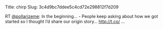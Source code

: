 Title: chirp
Slug: 3c4d9bc7ddee5c4cd72e298812f7d209

RT <a href="http://twitter.com/pollarizeme">@pollarizeme</a>: In the beginning... - People keep asking about how we got started so I thought I’d share our origin story… <a href="http://t.co/">http://t.co/</a> ...
